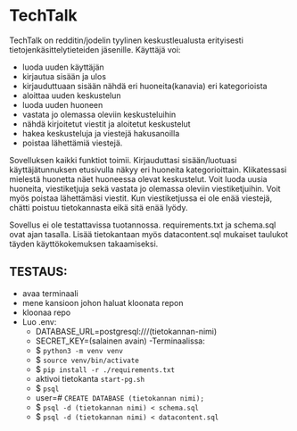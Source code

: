 # TechTalk

TechTalk on redditin/jodelin tyylinen keskustleualusta erityisesti tietojenkäsittelytieteiden jäsenille.
Käyttäjä voi:
- luoda uuden käyttäjän
- kirjautua sisään ja ulos
- kirjauduttuaan sisään nähdä eri huoneita(kanavia) eri kategorioista
- aloittaa uuden keskustelun
- luoda uuden huoneen
- vastata jo olemassa oleviin keskusteluihin
- nähdä kirjoitetut viestit ja aloitetut keskustelut
- hakea keskusteluja ja viestejä hakusanoilla
- poistaa lähettämiä viestejä.

Sovelluksen kaikki funktiot toimii. Kirjauduttasi sisään/luotuasi käyttäjätunnuksen etusivulla näkyy eri huoneita kategorioittain. Klikatessasi mielestä huonetta näet huoneessa olevat keskustelut. Voit luoda uusia huoneita, viestiketjuja sekä vastata jo olemassa oleviin viestiketjuihin. Voit myös poistaa lähettämäsi viestit. Kun viestiketjussa ei ole enää viestejä, chätti poistuu tietokannasta eikä sitä enää lyödy.

Sovellus ei ole testattavissa tuotannossa. requirements.txt ja schema.sql ovat ajan tasalla. Lisää tietokantaan myös datacontent.sql mukaiset taulukot täyden käyttökokemuksen takaamiseksi.  

## TESTAUS:
- avaa terminaali
- mene kansioon johon haluat kloonata repon
- kloonaa repo
- Luo .env:
  - DATABASE_URL=postgresql:///(tietokannan-nimi)
  - SECRET_KEY=(salainen avain)
-Terminaalissa:
  - $ `python3 -m venv venv`
  - $ `source venv/bin/activate`
  - $ `pip install -r ./requirements.txt`
  - aktivoi tietokanta `start-pg.sh`
  - $ `psql`
  - user=# `CREATE DATABASE (tietokannan nimi);`
  - $ `psql -d (tietokannan nimi) < schema.sql`
  - $ `psql -d (tietokannan nimi) < datacontent.sql`
